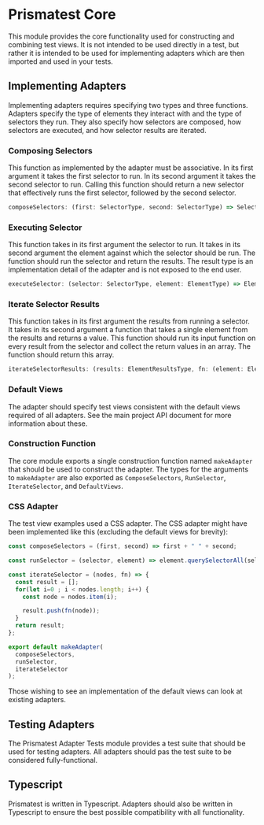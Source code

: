 # Prismatest Core

This module provides the core functionality used for constructing and combining
test views. It is not intended to be used directly in a test, but rather it is
intended to be used for implementing adapters which are then imported and used
in your tests.

## Implementing Adapters

Implementing adapters requires specifying two types and three functions.
Adapters specify the type of elements they interact with and the type of
selectors they run. They also specify how selectors are composed, how selectors
are executed, and how selector results are iterated.

### Composing Selectors

This function as implemented by the adapter must be associative. In its first
argument it takes the first selector to run. In its second argument it takes the
second selector to run. Calling this function should return a new selector that
effectively runs the first selector, followed by the second selector.

```typescript
composeSelectors: (first: SelectorType, second: SelectorType) => SelectorType
```

### Executing Selector

This function takes in its first argument the selector to run. It takes in its
second argument the element against which the selector should be run. The
function should run the selector and return the results. The result type is an
implementation detail of the adapter and is not exposed to the end user.

```typescript
executeSelector: (selector: SelectorType, element: ElementType) => ElementResultsType
```

### Iterate Selector Results

This function takes in its first argument the results from running a selector.
It takes in its second argument a function that takes a single element from the
results and returns a value. This function should run its input function on
every result from the selector and collect the return values in an array. The
function should return this array.

```typescript
iterateSelectorResults: (results: ElementResultsType, fn: (element: ElementType) => Value) => Value[]
```

### Default Views

The adapter should specify test views consistent with the default views
required of all adapters. See the main project API document for more
information about these.

### Construction Function

The core module exports a single construction function named `makeAdapter` that
should be used to construct the adapter. The types for the arguments to
`makeAdapter` are also exported as `ComposeSelectors`, `RunSelector`,
`IterateSelector`, and `DefaultViews`.

### CSS Adapter

The test view examples used a CSS adapter. The CSS adapter might have been
implemented like this (excluding the default views for brevity):

```js
const composeSelectors = (first, second) => first + " " + second;

const runSelector = (selector, element) => element.querySelectorAll(selector);

const iterateSelector = (nodes, fn) => {
  const result = [];
  for(let i=0 ; i < nodes.length; i++) {
    const node = nodes.item(i);

    result.push(fn(node));
  }
  return result;
};

export default makeAdapter(
  composeSelectors,
  runSelector,
  iterateSelector
);
```

Those wishing to see an implementation of the default views can look at
existing adapters.

## Testing Adapters

The Prismatest Adapter Tests module provides a test suite that should be used
for testing adapters. All adapters should pas the test suite to be considered
fully-functional.

## Typescript

Prismatest is written in Typescript. Adapters should also be written in
Typescript to ensure the best possible compatibility with all functionality.
